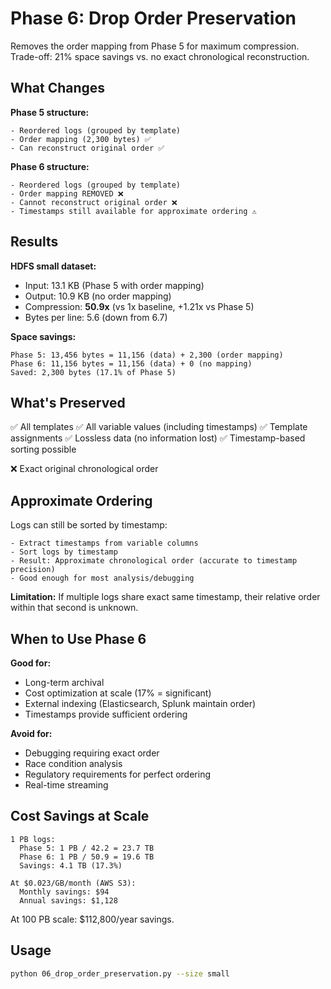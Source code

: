 # Phase 6: Drop Order Preservation

Removes the order mapping from Phase 5 for maximum compression. Trade-off: 21% space savings vs. no exact chronological reconstruction.

## What Changes

**Phase 5 structure:**
```
- Reordered logs (grouped by template)
- Order mapping (2,300 bytes) ✅
- Can reconstruct original order ✅
```

**Phase 6 structure:**
```
- Reordered logs (grouped by template)
- Order mapping REMOVED ❌
- Cannot reconstruct original order ❌
- Timestamps still available for approximate ordering ⚠️
```

## Results

**HDFS small dataset:**
- Input: 13.1 KB (Phase 5 with order mapping)
- Output: 10.9 KB (no order mapping)
- Compression: **50.9x** (vs 1x baseline, +1.21x vs Phase 5)
- Bytes per line: 5.6 (down from 6.7)

**Space savings:**
```
Phase 5: 13,456 bytes = 11,156 (data) + 2,300 (order mapping)
Phase 6: 11,156 bytes = 11,156 (data) + 0 (no mapping)
Saved: 2,300 bytes (17.1% of Phase 5)
```

## What's Preserved

✅ All templates
✅ All variable values (including timestamps)
✅ Template assignments
✅ Lossless data (no information lost)
✅ Timestamp-based sorting possible

❌ Exact original chronological order

## Approximate Ordering

Logs can still be sorted by timestamp:
```
- Extract timestamps from variable columns
- Sort logs by timestamp
- Result: Approximate chronological order (accurate to timestamp precision)
- Good enough for most analysis/debugging
```

**Limitation:** If multiple logs share exact same timestamp, their relative order within that second is unknown.

## When to Use Phase 6

**Good for:**
- Long-term archival
- Cost optimization at scale (17% = significant)
- External indexing (Elasticsearch, Splunk maintain order)
- Timestamps provide sufficient ordering

**Avoid for:**
- Debugging requiring exact order
- Race condition analysis
- Regulatory requirements for perfect ordering
- Real-time streaming

## Cost Savings at Scale

```
1 PB logs:
  Phase 5: 1 PB / 42.2 = 23.7 TB
  Phase 6: 1 PB / 50.9 = 19.6 TB
  Savings: 4.1 TB (17.3%)

At $0.023/GB/month (AWS S3):
  Monthly savings: $94
  Annual savings: $1,128
```

At 100 PB scale: $112,800/year savings.

## Usage

```bash
python 06_drop_order_preservation.py --size small
```
